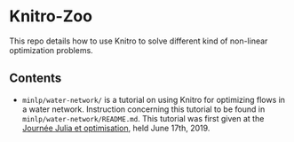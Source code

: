# Knitro-Zoo

This repo details how to use Knitro to solve different kind
of non-linear optimization problems.

## Contents

- `minlp/water-network/` is a tutorial on using Knitro for optimizing
flows in a water network. Instruction concerning this tutorial to be found
in `minlp/water-network/README.md`. This tutorial was first given at the
[Journée Julia et optimisation](https://julialang.univ-nantes.fr/journee-julia-et-optimisation/),
held June 17th, 2019.
